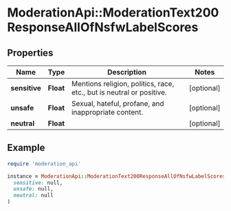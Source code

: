# ModerationApi::ModerationText200ResponseAllOfNsfwLabelScores

## Properties

| Name | Type | Description | Notes |
| ---- | ---- | ----------- | ----- |
| **sensitive** | **Float** | Mentions religion, politics, race, etc., but is neutral or positive. | [optional] |
| **unsafe** | **Float** | Sexual, hateful, profane, and inappropriate content. | [optional] |
| **neutral** | **Float** |  | [optional] |

## Example

```ruby
require 'moderation_api'

instance = ModerationApi::ModerationText200ResponseAllOfNsfwLabelScores.new(
  sensitive: null,
  unsafe: null,
  neutral: null
)
```

